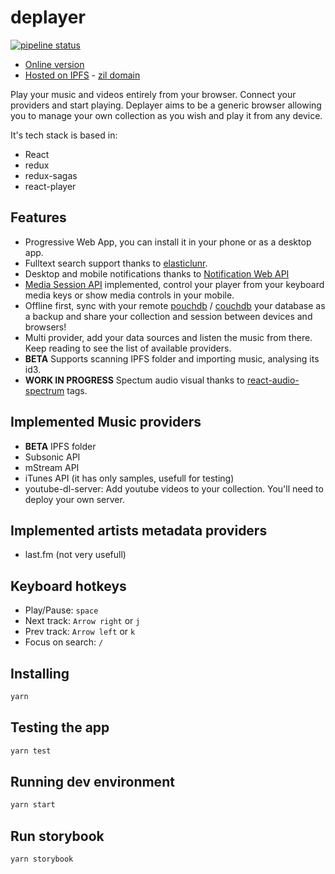 # deplayer

[![pipeline status](https://gitlab.com/deplayer/deplayer/badges/master/pipeline.svg)](https://gitlab.com/deplayer/deplayer/commits/master)

* [Online version](http://deplayer.surge.sh/)
* [Hosted on IPFS](http://deplayer.eth.link/) - [zil domain](http://deplayer.zil/)

Play your music and videos entirely from your browser.
Connect your providers and start playing.
Deplayer aims to be a generic browser allowing you to manage your own
collection as you wish and play it from any device.

It's tech stack is based in:

* React
* redux
* redux-sagas
* react-player

## Features

* Progressive Web App, you can install it in your phone or as a desktop app.
* Fulltext search support thanks to [elasticlunr](https://elasticlunr.com/).
* Desktop and mobile notifications thanks to [Notification Web
  API](https://developer.mozilla.org/en-US/docs/Web/API/notification)
* [Media Session
  API](https://developers.google.com/web/updates/2017/02/media-session)
  implemented, control your player from your keyboard media keys or show media
  controls in your mobile.
* Offline first, sync with your remote [pouchdb](https://pouchdb.com/) /
  [couchdb](https://couchdb.apache.org/) your database as a backup and share
  your collection and session between devices and browsers!
* Multi provider, add your data sources and listen the music from there. Keep
  reading to see the list of available providers.
* **BETA** Supports scanning IPFS folder and importing music, analysing its id3.
* **WORK IN PROGRESS** Spectum audio visual thanks to
  [react-audio-spectrum](https://github.com/hu-ke/react-audio-spectrum)
  tags.

## Implemented Music providers

* **BETA** IPFS folder
* Subsonic API
* mStream API
* iTunes API (it has only samples, usefull for testing)
* youtube-dl-server: Add youtube videos to your collection. You'll need to
  deploy your own server.

## Implemented artists metadata providers

* last.fm (not very usefull)

## Keyboard hotkeys

* Play/Pause: `space`
* Next track: `Arrow right` or `j`
* Prev track: `Arrow left` or `k`
* Focus on search: `/`

## Installing

```bash
yarn
```

## Testing the app

```bash
yarn test
```

## Running dev environment

```bash
yarn start
```

## Run storybook

```bash
yarn storybook
```

[rxdb]: https://rxdb.info
